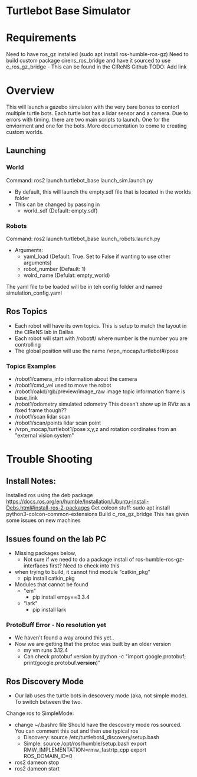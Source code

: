 # Turtlebot Base Simulator

# Requirements
Need to have ros_gz installed (sudo apt install ros-humble-ros-gz)
Need to build custom package cirens_ros_bridge and have it sourced to use c_ros_gz_bridge
    - This can be found in the CIReNS Github
    TODO: Add link

# Overview
This will launch a gazebo simulaion with the very bare bones to contorl multiple turtle bots. Each turtle bot has a lidar sensor and a camera. Due to errors with timing. there are two main scripts to launch. One for the enviorment and one for the bots. More documentation to come to creating custom worlds.

## Launching
### World
Command: ros2 launch turtlebot_base launch_sim.launch.py
- By default, this will launch the empty.sdf file that is located in the worlds folder
- This can be changed by passing in 
    - world_sdf (Default: empty.sdf)

### Robots
Command: ros2 launch turtlebot_base launch_robots.launch.py
- Arguments:
    - yaml_load     (Default: True. Set to False if wanting to use other arguments)
    - robot_number  (Default: 1)
    - wolrd_name    (Defulat: empty_world)

The yaml file to be loaded will be in teh config folder and named simulation_config.yaml

## Ros Topics
- Each robot will have its own topics. This is setup to match the layout in the CIReNS lab in Dallas
- Each robot will start with /robot#/ where number is the number you are controlling
- The global position will use the name /vrpn_mocap/turtlebot#/pose

### Topics Examples
- /robot1/camera_info
    information about the camera
- /robot1/cmd_vel
    used to move the robot
- /robot1/oakd/rgb/preview/image_raw
    image topic information
    frame is base_link
- /robot1/odometry
    simulated odometry 
    This doesn't show up in RViz as a fixed frame though??
- /robot1/scan
    lidar scan 
- /robot1/scan/points
    lidar scan point
- /vrpn_mocap/turtlebot1/pose
    x,y,z and rotation cordinates from an "external vision system"

# Trouble Shooting
## Install Notes:
Installed ros using the deb package
    https://docs.ros.org/en/humble/Installation/Ubuntu-Install-Debs.html#install-ros-2-packages
Get colcon stuff:
    sudo apt install python3-colcon-common-extensions
Build c_ros_gz_bridge
    This has given some issues on new machines

## Issues found on the lab PC
- Missing packages below, 
    - Not sure if we need to do a package install of ros-humble-ros-gz-interfaces first? Need to check into this
- when trying to build, it cannot find module "catkin_pkg"
    - pip install catkin_pkg
- Modules that cannot be found 
    - "em"
        - pip install empy==3.3.4
    - "lark"
        - pip install lark

### ProtoBuff Error - No resolution yet
- We haven't found a way around this yet..
- Now we are getting that the protoc was built by an older version
    - my vm runs 3.12.4
    - Can check protobuf version by 
        python -c "import google.protobuf; print(google.protobuf.__version__)"

## Ros Discovery Mode
- Our lab uses the turtle bots in descovery mode (aka, not simple mode). To switch between the two.

Change ros to SimpleMode:
- change ~/.bashrc file
    Should have the descovery mode ros sourced. You can comment this out and then use typical ros
    - Discovery: source /etc/turtlebot4_discovery/setup.bash
    - Simple:   source /opt/ros/humble/setup.bash
                export RMW_IMPLEMENTATION=rmw_fastrtp_cpp
                export ROS_DOMAIN_ID=0
- ros2 dameon stop
- ros2 dameon start
